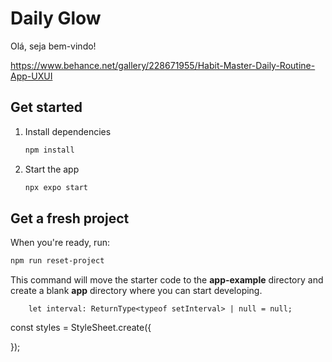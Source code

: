 # Daily Glow

Olá, seja bem-vindo!

https://www.behance.net/gallery/228671955/Habit-Master-Daily-Routine-App-UXUI

## Get started

1. Install dependencies

   ```bash
   npm install
   ```

2. Start the app

   ```bash
   npx expo start
   ```


## Get a fresh project

When you're ready, run:

```bash
npm run reset-project
```

This command will move the starter code to the **app-example** directory and create a blank **app** directory where you can start developing.


		let interval: ReturnType<typeof setInterval> | null = null;

 


const styles = StyleSheet.create({

});